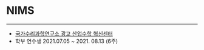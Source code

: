# NIMS

---
- [국가수리과학연구소 광교 산업수학 혁신센터](https://www.nims.re.kr/)
- 학부 연수생 2021.07.05 ~ 2021. 08.13 (6주)
